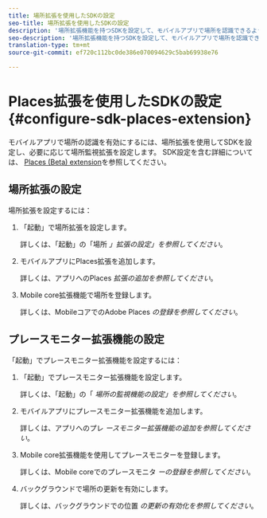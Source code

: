 ```yaml
---
title: 場所拡張を使用したSDKの設定
seo-title: 場所拡張を使用したSDKの設定
description: '場所拡張機能を持つSDKを設定して、モバイルアプリで場所を認識できるようにすることができます。 '
seo-description: '場所拡張機能を持つSDKを設定して、モバイルアプリで場所を認識できるようにすることができます。 '
translation-type: tm+mt
source-git-commit: ef720c112bc0de386e070094629c5bab69938e76

---
```



# Places拡張を使用したSDKの設定 {#configure-sdk-places-extension}

モバイルアプリで場所の認識を有効にするには、場所拡張を使用してSDKを設定し、必要に応じて場所監視拡張を設定します。 SDK設定を含む詳細については、 [Places (Beta) extension](sdk/places-extension/places-extension.md)を参照してください。

## 場所拡張の設定

場所拡張を設定するには：

1. 「起動」で場所拡張を設定します。

   詳しくは、「起動」の「場所 *」拡張の設定」を参照してください*。

1. モバイルアプリにPlaces拡張を追加します。

   詳しくは、アプリへのPlaces *拡張の追加を参照してください*。

1. Mobile core拡張機能で場所を登録します。

   詳しくは、MobileコアでのAdobe Places *の登録を参照してください*。

## プレースモニター拡張機能の設定

「起動」でプレースモニター拡張機能を設定するには：

1. 「起動」でプレースモニター拡張機能を設定します。

   詳しくは、「起動」の「 *場所の監視機能の設定」を参照してください*。

2. モバイルアプリにプレースモニター拡張機能を追加します。

   詳しくは、アプリへのプレ *ースモニター拡張機能の追加を参照してください*。

3. Mobile core拡張機能を使用してプレースモニターを登録します。

   詳しくは、Mobile coreでのプレースモニタ *ーの登録を参照してください*。

4. バックグラウンドで場所の更新を有効にします。

   詳しくは、バックグラウンドでの位置 *の更新の有効化を参照してください*。
